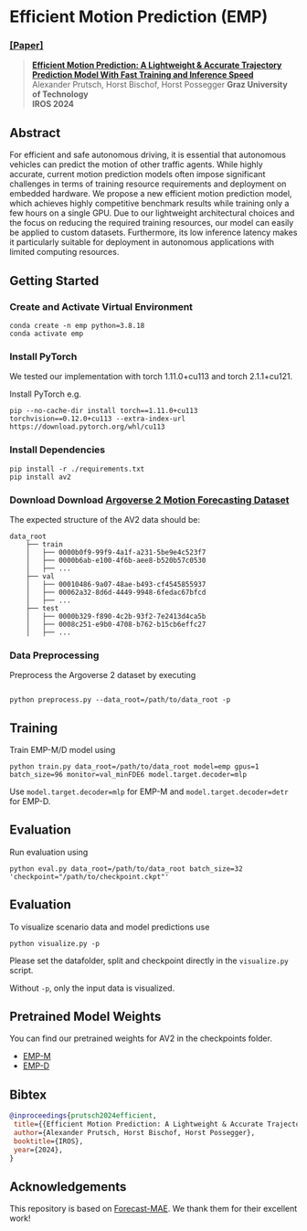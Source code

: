# Efficient Motion Prediction (EMP)
### [[Paper]](https://arxiv.org/abs/2409.16154)
> [**Efficient Motion Prediction: A Lightweight & Accurate Trajectory Prediction Model With Fast Training and Inference Speed**](https://arxiv.org/abs/2409.16154)            
> Alexander Prutsch, Horst Bischof, Horst Possegger
> **Graz University of Technology**  
> **IROS 2024**

## Abstract
For efficient and safe autonomous driving, it is essential that autonomous vehicles can predict the motion of other traffic agents.
While highly accurate, current motion prediction models often impose significant challenges in terms of training resource requirements and deployment on embedded hardware.
We propose a new efficient motion prediction model, which achieves highly competitive benchmark results while training only a few hours on a single GPU.
Due to our lightweight architectural choices and the focus on reducing the required training resources, our model can easily be applied to custom datasets.
Furthermore, its low inference latency makes it particularly suitable for deployment in autonomous applications with limited computing resources.

## Getting Started

### Create and Activate Virtual Environment
```
conda create -n emp python=3.8.18
conda activate emp
```

### Install PyTorch
We tested our implementation with torch 1.11.0+cu113 and torch 2.1.1+cu121.

Install PyTorch e.g.
```
pip --no-cache-dir install torch==1.11.0+cu113  torchvision==0.12.0+cu113 --extra-index-url https://download.pytorch.org/whl/cu113
```

### Install Dependencies
```
pip install -r ./requirements.txt
pip install av2
```

### Download Download [Argoverse 2 Motion Forecasting Dataset](https://argoverse.github.io/user-guide/datasets/motion_forecasting.html#download)
The expected structure of the AV2 data should be:
```
data_root
    ├── train
    │   ├── 0000b0f9-99f9-4a1f-a231-5be9e4c523f7
    │   ├── 0000b6ab-e100-4f6b-aee8-b520b57c0530
    │   ├── ...
    ├── val
    │   ├── 00010486-9a07-48ae-b493-cf4545855937
    │   ├── 00062a32-8d6d-4449-9948-6fedac67bfcd
    │   ├── ...
    ├── test
    │   ├── 0000b329-f890-4c2b-93f2-7e2413d4ca5b
    │   ├── 0008c251-e9b0-4708-b762-b15cb6effc27
    │   ├── ...
```

### Data Preprocessing
Preprocess the Argoverse 2 dataset by executing
```

python preprocess.py --data_root=/path/to/data_root -p
```

## Training
Train EMP-M/D model using
```
python train.py data_root=/path/to/data_root model=emp gpus=1 batch_size=96 monitor=val_minFDE6 model.target.decoder=mlp
```
Use `model.target.decoder=mlp` for EMP-M and `model.target.decoder=detr` for EMP-D.

## Evaluation
Run evaluation using
```
python eval.py data_root=/path/to/data_root batch_size=32 'checkpoint="/path/to/checkpoint.ckpt"'
```

## Evaluation
To visualize scenario data and model predictions use
```
python visualize.py -p
```
Please set the datafolder, split and checkpoint directly in the `visualize.py` script.

Without `-p`, only the input data is visualized.

## Pretrained Model Weights
You can find our pretrained weights for AV2 in the checkpoints folder.
- [EMP-M](checkpoints/empm.ckpt)
- [EMP-D](checkpoints/empd.ckpt)

## Bibtex
```bibtex
@inproceedings{prutsch2024efficient,
 title={{Efficient Motion Prediction: A Lightweight & Accurate Trajectory Prediction Model With Fast Training and Inference Speed}},
 author={Alexander Prutsch, Horst Bischof, Horst Possegger},
 booktitle={IROS},
 year={2024},
}
```

## Acknowledgements
This repository is based on [Forecast-MAE](https://github.com/jchengai/forecast-mae). We thank them for their excellent work!